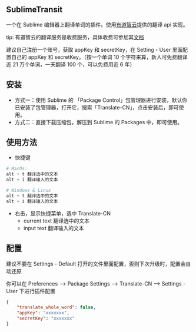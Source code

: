 ## SublimeTransit

一个在 Sublime 编辑器上翻译单词的插件。使用[有道智云](http://ai.youdao.com/docs/doc-trans-api.s#p02)提供的翻译 api 实现。

tip: 有道智云的翻译服务是收费服务，具体收费可参加其[文档](http://ai.youdao.com/docs/doc-trans-price.s#p03)

建议自己注册一个账号，获取 appKey 和 secretKey，在 Setting - User 里面配置自己的 appKey 和 secretKey。（按一个单词 10 个字符来算，新人可免费翻译近 21 万个单词，一天翻译 100 个，可以免费用近 6 年）

## 安装
- 方式一：使用 Sublime 的 「Package Control」包管理器进行安装，默认你已安装了包管理器，打开它，搜索「Translate-CN」，点击安装后，即可使用。
- 方式二：直接下载压缩包，解压到 Sublime 的 Packages 中，即可使用。

## 使用方法

- 快捷键

```python
# MacOs:
alt + t 翻译选中的文本
alt + i 翻译输入的文本

# Windows & Linux
alt + t 翻译选中的文本
alt + i 翻译输入的文本
```

- 右击，显示快捷菜单，选中 Translate-CN
  - current text  翻译选中的文本
  - input text    翻译输入的文本

## 配置

建议不要在 Settings - Default 打开的文件里面配置，否则下次升级时，配置会自动还原

你可以在 Preferences --> Package Settings -->  Translate-CN --> Settings - User 下进行插件配置
```json
{
    "translate_whole_word": false,
    "appKey": "xxxxxxx",
    "secretKey": "xxxxxxx"
}
```
